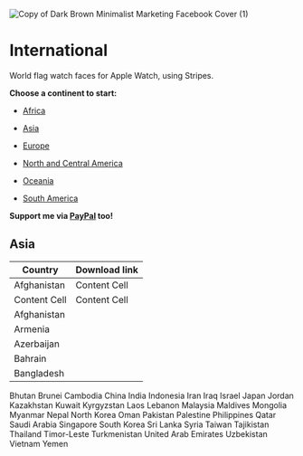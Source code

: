 ![Copy of Dark Brown Minimalist Marketing Facebook Cover (1)](https://user-images.githubusercontent.com/105599214/193420317-b3645c8a-367d-481b-8890-8d1760ca1430.png)
# International
World flag watch faces for Apple Watch, using Stripes.

**Choose a continent to start:**

- [Africa](https://github.com/simple-alcohol/International/tree/main/Africa)

- [Asia](https://github.com/simple-alcohol/International/tree/main/Asia)

- [Europe](https://github.com/simple-alcohol/International/tree/main/Europe)

- [North and Central America](https://github.com/simple-alcohol/International/tree/main/North%20and%20Central%20America)

- [Oceania](https://github.com/simple-alcohol/International/tree/main/Oceania)

- [South America](https://github.com/simple-alcohol/International/tree/main/South%20America)

**Support me via [PayPal](https://www.paypal.com/paypalme/mbtion123) too!**

## Asia

|    Country    | Download link |
| ------------- | ------------- |
| Afghanistan  | Content Cell  |
| Content Cell  | Content Cell  |
|Afghanistan|
|Armenia|
|Azerbaijan|
|Bahrain|
|Bangladesh|
Bhutan
Brunei
Cambodia
China
India
Indonesia
Iran
Iraq
Israel
Japan
Jordan
Kazakhstan
Kuwait
Kyrgyzstan
Laos
Lebanon
Malaysia
Maldives
Mongolia
Myanmar
Nepal
North Korea
Oman
Pakistan
Palestine
Philippines
Qatar
Saudi Arabia
Singapore
South Korea
Sri Lanka
Syria
Taiwan
Tajikistan
Thailand
Timor-Leste
Turkmenistan
United Arab Emirates
Uzbekistan
Vietnam
Yemen
